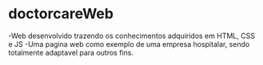 # doctorcareWeb

-Web desenvolvido trazendo os conhecimentos adquiridos em HTML, CSS e JS
-Uma pagina web como exemplo de uma empresa hospitalar, sendo totalmente adaptavel para outros fins.

